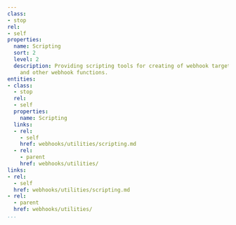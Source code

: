 ```yaml
---
class:
- stop
rel:
- self
properties:
  name: Scripting
  sort: 2
  level: 2
  description: Providing scripting tools for creating of webhook targets, transformation,
    and other webhook functions.
entities:
- class:
  - stop
  rel:
  - self
  properties:
    name: Scripting
  links:
  - rel:
    - self
    href: webhooks/utilities/scripting.md
  - rel:
    - parent
    href: webhooks/utilities/
links:
- rel:
  - self
  href: webhooks/utilities/scripting.md
- rel:
  - parent
  href: webhooks/utilities/
...
```

